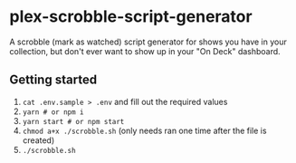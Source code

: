 # plex-scrobble-script-generator
A scrobble (mark as watched) script generator for shows you have in your collection, but don't ever want to show up in your "On Deck" dashboard.

## Getting started

1. `cat .env.sample > .env` and fill out the required values
2. `yarn # or npm i`
3. `yarn start # or npm start`
4. `chmod a+x ./scrobble.sh` (only needs ran one time after the file is created)
5. `./scrobble.sh`
